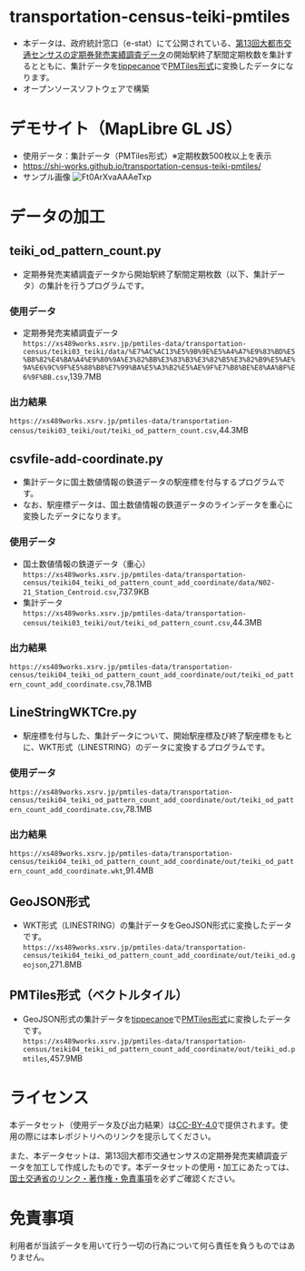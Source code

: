 # transportation-census-teiki-pmtiles
- 本データは、政府統計窓口（e-stat）にて公開されている、[第13回大都市交通センサスの定期券発売実績調査データ](https://www.e-stat.go.jp/stat-search/files?page=1&toukei=00600020&tstat=000001103355)の開始駅終了駅間定期枚数を集計するとともに、集計データを[tippecanoe](https://github.com/felt/tippecanoe)で[PMTiles形式](https://github.com/protomaps/PMTiles)に変換したデータになります。
- オープンソースソフトウェアで構築

# デモサイト（MapLibre GL JS）
- 使用データ：集計データ（PMTiles形式）※定期枚数500枚以上を表示
- https://shi-works.github.io/transportation-census-teiki-pmtiles/
- サンプル画像
![Ft0ArXvaAAAeTxp](https://user-images.githubusercontent.com/71203808/232280823-f6a4e041-8ac6-46be-ac5d-24cfacf59a48.jpg)

# データの加工
## teiki_od_pattern_count.py  
- 定期券発売実績調査データから開始駅終了駅間定期枚数（以下、集計データ）の集計を行うプログラムです。
### 使用データ
- 定期券発売実績調査データ  
`https://xs489works.xsrv.jp/pmtiles-data/transportation-census/teiki03_teiki/data/%E7%AC%AC13%E5%9B%9E%E5%A4%A7%E9%83%BD%E5%B8%82%E4%BA%A4%E9%80%9A%E3%82%BB%E3%83%B3%E3%82%B5%E3%82%B9%E5%AE%9A%E6%9C%9F%E5%88%B8%E7%99%BA%E5%A3%B2%E5%AE%9F%E7%B8%BE%E8%AA%BF%E6%9F%BB.csv`,139.7MB
### 出力結果  
`https://xs489works.xsrv.jp/pmtiles-data/transportation-census/teiki03_teiki/out/teiki_od_pattern_count.csv`,44.3MB

## csvfile-add-coordinate.py
- 集計データに国土数値情報の鉄道データの駅座標を付与するプログラムです。
- なお、駅座標データは、国土数値情報の鉄道データのラインデータを重心に変換したデータになります。
### 使用データ
- 国土数値情報の鉄道データ（重心）  
`https://xs489works.xsrv.jp/pmtiles-data/transportation-census/teiki04_teiki_od_pattern_count_add_coordinate/data/N02-21_Station_Centroid.csv`,737.9KB
- 集計データ  
`https://xs489works.xsrv.jp/pmtiles-data/transportation-census/teiki03_teiki/out/teiki_od_pattern_count.csv`,44.3MB
### 出力結果
`https://xs489works.xsrv.jp/pmtiles-data/transportation-census/teiki04_teiki_od_pattern_count_add_coordinate/out/teiki_od_pattern_count_add_coordinate.csv`,78.1MB

## LineStringWKTCre.py
- 駅座標を付与した、集計データについて、開始駅座標及び終了駅座標をもとに、WKT形式（LINESTRING）のデータに変換するプログラムです。
### 使用データ  
`https://xs489works.xsrv.jp/pmtiles-data/transportation-census/teiki04_teiki_od_pattern_count_add_coordinate/out/teiki_od_pattern_count_add_coordinate.csv`,78.1MB
### 出力結果  
`https://xs489works.xsrv.jp/pmtiles-data/transportation-census/teiki04_teiki_od_pattern_count_add_coordinate/out/teiki_od_pattern_count_add_coordinate.wkt`,91.4MB

## GeoJSON形式  
- WKT形式（LINESTRING）の集計データをGeoJSON形式に変換したデータです。  
`https://xs489works.xsrv.jp/pmtiles-data/transportation-census/teiki04_teiki_od_pattern_count_add_coordinate/out/teiki_od.geojson`,271.8MB

## PMTiles形式（ベクトルタイル）  
- GeoJSON形式の集計データを[tippecanoe](https://github.com/felt/tippecanoe)で[PMTiles形式](https://github.com/protomaps/PMTiles)に変換したデータです。  
`https://xs489works.xsrv.jp/pmtiles-data/transportation-census/teiki04_teiki_od_pattern_count_add_coordinate/out/teiki_od.pmtiles`,457.9MB

# ライセンス
本データセット（使用データ及び出力結果）は[CC-BY-4.0](https://github.com/shi-works/traffic-accident-pmtiles/blob/main/LICENSE)で提供されます。使用の際には本レポジトリへのリンクを提示してください。

また、本データセットは、第13回大都市交通センサスの定期券発売実績調査データを加工して作成したものです。本データセットの使用・加工にあたっては、[国土交通省のリンク・著作権・免責事項](https://www.mlit.go.jp/link.html)を必ずご確認ください。

# 免責事項
利用者が当該データを用いて行う一切の行為について何ら責任を負うものではありません。
